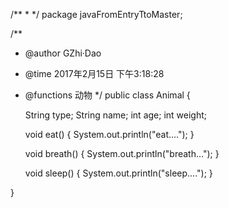 /**
 * 
 */
package javaFromEntryTtoMaster;

/**
 * @author GZhi·Dao
 * @time 2017年2月15日 下午3:18:28
 * @functions 动物
 */
public class Animal {

	String type;
	String name;
	int age;
	int weight;

	void eat() {
		System.out.println("eat....");
	}

	void breath() {
		System.out.println("breath...");
	}

	void sleep() {
		System.out.println("sleep....");
	}

}
